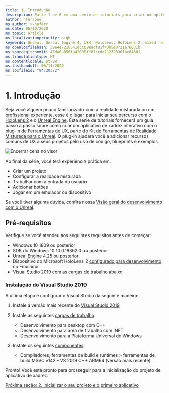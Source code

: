 ```yaml
---
title: 1. Introdução
description: Parte 1 de 6 em uma série de tutoriais para criar um aplicativo de xadrez simples usando o Unreal Engine 4 e o plug-in Ferramentas de UX do Kit de Ferramentas de Realidade Misturada
author: hferrone
ms.author: v-haferr
ms.date: 06/10/2020
ms.topic: article
ms.localizationpriority: high
keywords: Unreal, Unreal Engine 4, UE4, HoloLens, HoloLens 2, mixed reality, tutorial, getting started, mrtk, uxt, UX Tools, documentation
ms.openlocfilehash: 39e4e7218341dcc69eacf01f43b5e0721e76031b
ms.sourcegitcommit: 45da0a056fa42088ff81ccdd11232830fbe8430f
ms.translationtype: HT
ms.contentlocale: pt-BR
ms.lasthandoff: 06/11/2020
ms.locfileid: "84720372"
---
```

# <a name="1-getting-started"></a>1. Introdução

Seja você alguém pouco familiarizado com a realidade misturada ou um profissional experiente, esse é o lugar para iniciar seu percurso com o [HoloLens 2](https://docs.microsoft.com/windows/mixed-reality/) e o [Unreal Engine](https://www.unrealengine.com/en-US/). Esta série de tutoriais fornecerá um guia passo a passo sobre como criar um aplicativo de xadrez interativo com o [plug-in de Ferramentas de UX](https://github.com/microsoft/MixedReality-UXTools-Unreal), parte do [Kit de Ferramentas de Realidade Misturada para o Unreal](https://github.com/microsoft/MixedRealityToolkit-Unreal). O plug-in ajudará você a adicionar recursos comuns de UX a seus projetos pelo uso de código, blueprints e exemplos. 

![Encerrar cena no visor](images/unreal-uxt/5-endscene.PNG)

Ao final da série, você terá experiência prática em:
* Criar um projeto
* Configurar a realidade misturada
* Trabalhar com a entrada do usuário
* Adicionar botões
* Jogar em um emulador ou dispositivo

Se você tiver alguma dúvida, confira nossa [Visão geral do desenvolvimento com o Unreal](https://docs.microsoft.com/windows/mixed-reality/unreal-development-overview).

## <a name="prerequisites"></a>Pré-requisitos
Verifique se você atendeu aos seguintes requisitos antes de começar:
* Windows 10 1809 ou posterior
* SDK do Windows 10 10.0.18362.0 ou posterior
* [Unreal Engine](https://www.unrealengine.com/en-US/get-now) 4.25 ou posterior
* Dispositivo do Microsoft HoloLens 2 [configurado para desenvolvimento](using-visual-studio.md#enabling-developer-mode) ou Emulador
* Visual Studio 2019 com as cargas de trabalho abaixo

### <a name="installing-visual-studio-2019"></a>Instalação do Visual Studio 2019
A última etapa é configurar o Visual Studio da seguinte maneira:
1. Instale a versão mais recente do [Visual Studio 2019](https://visualstudio.microsoft.com/downloads/)
2. Instale as seguintes [cargas de trabalho](https://docs.microsoft.com/visualstudio/install/modify-visual-studio?view=vs-2019#modify-workloads):
    * Desenvolvimento para desktop com C++
    * Desenvolvimento para área de trabalho com .NET
    * Desenvolvimento para a Plataforma Universal do Windows

3. Instale os seguintes [componentes](https://docs.microsoft.com/visualstudio/install/modify-visual-studio?view=vs-2019#modify-individual-components):
    * Compiladores, ferramentas de build e runtimes > ferramentas de build MSVC v142 – VS 2019 C++ ARM64 (versão mais recente)

Pronto! Você está pronto para prosseguir para a inicialização do projeto de aplicativo de xadrez.

[Próxima seção: 2. Inicializar o seu projeto e o primeiro aplicativo](unreal-uxt-ch2.md)